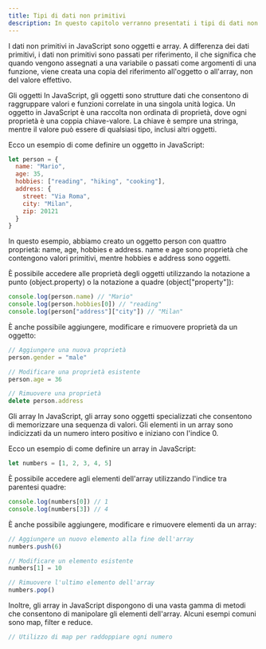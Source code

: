 ```yaml
---
title: Tipi di dati non primitivi
description: In questo capitolo verranno presentati i tipi di dati non primitivi in JavaScript, ovvero gli oggetti, gli array e le funzioni. Verranno illustrate le differenze tra i tipi di dati primitivi e non primitivi e la sintassi per definire e manipolare questi tipi di dati.
---
```


I dati non primitivi in JavaScript sono oggetti e array. A differenza dei dati primitivi, i dati non primitivi sono passati per riferimento, il che significa che quando vengono assegnati a una variabile o passati come argomenti di una funzione, viene creata una copia del riferimento all'oggetto o all'array, non del valore effettivo.

Gli oggetti
In JavaScript, gli oggetti sono strutture dati che consentono di raggruppare valori e funzioni correlate in una singola unità logica. Un oggetto in JavaScript è una raccolta non ordinata di proprietà, dove ogni proprietà è una coppia chiave-valore. La chiave è sempre una stringa, mentre il valore può essere di qualsiasi tipo, inclusi altri oggetti.

Ecco un esempio di come definire un oggetto in JavaScript:

```js
let person = {
  name: "Mario",
  age: 35,
  hobbies: ["reading", "hiking", "cooking"],
  address: {
    street: "Via Roma",
    city: "Milan",
    zip: 20121
  }
}
```
In questo esempio, abbiamo creato un oggetto person con quattro proprietà: name, age, hobbies e address. name e age sono proprietà che contengono valori primitivi, mentre hobbies e address sono oggetti.

È possibile accedere alle proprietà degli oggetti utilizzando la notazione a punto (object.property) o la notazione a quadre (object["property"]):

```js
console.log(person.name) // "Mario"
console.log(person.hobbies[0]) // "reading"
console.log(person["address"]["city"]) // "Milan"
```

È anche possibile aggiungere, modificare e rimuovere proprietà da un oggetto:

```js
// Aggiungere una nuova proprietà
person.gender = "male"

// Modificare una proprietà esistente
person.age = 36

// Rimuovere una proprietà
delete person.address
```

Gli array
In JavaScript, gli array sono oggetti specializzati che consentono di memorizzare una sequenza di valori. Gli elementi in un array sono indicizzati da un numero intero positivo e iniziano con l'indice 0.

Ecco un esempio di come definire un array in JavaScript:

```js
let numbers = [1, 2, 3, 4, 5]
```

È possibile accedere agli elementi dell'array utilizzando l'indice tra parentesi quadre:

```js
console.log(numbers[0]) // 1
console.log(numbers[3]) // 4
```

È anche possibile aggiungere, modificare e rimuovere elementi da un array:

```js
// Aggiungere un nuovo elemento alla fine dell'array
numbers.push(6)

// Modificare un elemento esistente
numbers[1] = 10

// Rimuovere l'ultimo elemento dell'array
numbers.pop()
```

Inoltre, gli array in JavaScript dispongono di una vasta gamma di metodi che consentono di manipolare gli elementi dell'array. Alcuni esempi comuni sono map, filter e reduce.

```js
// Utilizzo di map per raddoppiare ogni numero
```
